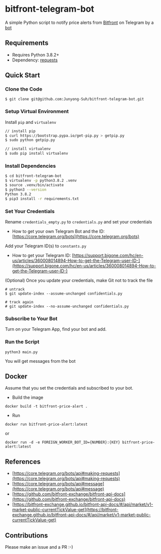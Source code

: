 # bitfront-telegram-bot

A simple Python script to notify price alerts from [Bitfront](https://www.bitfront.me/) on Telegram by a [bot](https://t.me/bitfront_price_bot)

## Requirements

* Requires Python 3.8.2+
* Dependency: [requests](https://requests.readthedocs.io/en/master/)

## Quick Start

### Clone the Code

```
$ git clone git@github.com:Junyong-Suh/bitfront-telegram-bot.git
```

### Setup Virtual Environment

Install `pip` and `virtualenv`

```bash
// install pip
$ curl https://bootstrap.pypa.io/get-pip.py > getpip.py
$ sudo python getpip.py

// install virtualenv
$ sudo pip install virtualenv
```

### Install Dependencies

```bash
$ cd bitfront-telegram-bot
$ virtualenv -p python3.8.2 .venv
$ source .venv/bin/activate
$ python3 --version
Python 3.8.2
$ pip3 install -r requirements.txt
```

### Set Your Credentials

Rename `credentials_empty.py` to `credentials.py` and set your credentials

* How to get your own Telegram Bot and the ID: [https://core.telegram.org/bots](https://core.telegram.org/bots)

Add your Telegram ID(s) to `constants.py`

* How to get your Telegram ID: [https://support.bigone.com/hc/en-us/articles/360008014894-How-to-get-the-Telegram-user-ID-](https://support.bigone.com/hc/en-us/articles/360008014894-How-to-get-the-Telegram-user-ID-)

(Optional) Once you update your credentials, make Git not to track the file

```
# untrack
$ git update-index --assume-unchanged confidentials.py

# track again
# git update-index --no-assume-unchanged confidentials.py
```

### Subscribe to Your Bot

Turn on your Telegram App, find your bot and add.

### Run the Script

```
python3 main.py
```
You will get messages from the bot

## Docker

Assume that you set the credentials and subscribed to your bot. 

* Build the image

```
docker build -t bitfront-price-alert .
```

* Run 

```
docker run bitfront-price-alert:latest
```
or
```
docker run -d -e FOREIGN_WORKER_BOT_ID={NUMBER}:{KEY} bitfront-price-alert:latest
```

## References
* [https://core.telegram.org/bots/api#making-requests](https://core.telegram.org/bots/api#making-requests)
* [https://core.telegram.org/bots/api#message](https://core.telegram.org/bots/api#message)
* [https://github.com/bitfront-exchange/bitfront-api-docs](https://github.com/bitfront-exchange/bitfront-api-docs)
* [https://bitfront-exchange.github.io/bitfront-api-docs/#/api/market/v1-market-public-currentTickValue-get](https://bitfront-exchange.github.io/bitfront-api-docs/#/api/market/v1-market-public-currentTickValue-get)

## Contributions

Please make an issue and a PR :-)
